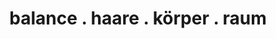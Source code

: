 ---
title: "balance . haare . körper . raum"
url: /achern/balance-haare-koerper-raum/
shop: Kosmetik
---